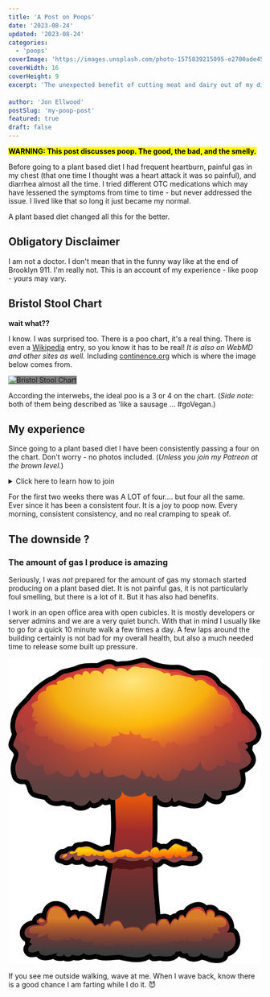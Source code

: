 ```yaml
---
title: 'A Post on Poops'
date: '2023-08-24'
updated: '2023-08-24'
categories:
  - 'poops'
coverImage: 'https://images.unsplash.com/photo-1575839215095-e2700ade45c5?q=80&w=1000&auto=format&fit=crop&ixlib=rb-4.0.3&ixid=M3wxMjA3fDB8MHxzZWFyY2h8M3x8d2Fsa2luZyUyMGludG8lMjB0aGUlMjBsaWdodHxlbnwwfHwwfHx8MA%3D%3D'
coverWidth: 16
coverHeight: 9
excerpt: 'The unexpected benefit of cutting meat and dairy out of my diet on my gut health.'

author: 'Jon Ellwood'
postSlug: 'my-poop-post'
featured: true
draft: false
---
```


**<mark>WARNING: This post discusses poop. The good, the bad, and the smelly.</mark>**

Before going to a plant based diet I had frequent heartburn, painful gas in my chest (that one time I thought was a heart attack it was so painful), and diarrhea almost all the time. I tried different OTC medications which may have lessened the symptoms from time to time - but never addressed the issue. I lived like that so long it just became my normal.

A plant based diet changed all this for the better.

## Obligatory Disclaimer

I am not a doctor. I don't mean that in the funny way like at the end of Brooklyn 911. I'm really not. This is an account of my experience - like poop - yours may vary.

## Bristol Stool Chart

**wait what??**

I know. I was surprised too. There is a poo chart, it's a real thing. There is even a [Wikipedia](https://en.wikipedia.org/wiki/Bristol_stool_scale) entry, so you know it has to be real! _It is also on WebMD and other sites as well._ Including [continence.org](https://www.continence.org.au/bristol-stool-chart) which is where the image below comes from.

<img src="https://www.continence.org.au/sites/default/files/styles/webp/public/images/Bristol_stool_chart_fin.png.webp?itok=Oc27kVNS" alt="Bristol Stool Chart" style="background-color: #808080"/>

According the interwebs, the ideal poo is a 3 or 4 on the chart. (_Side note:_ both of them being described as 'like a sausage ... #goVegan.)

## My experience

Since going to a plant based diet I have been consistently passing a four on the chart. Don't worry - no photos included. (_Unless you join my Patreon at the brown level._)

<details>
<summary>Click here to learn how to join</summary>
<p>OMG I am totally kidding. I have no Patreon, I have no poop photos. Sorry to disappoint.</p>
</details>

For the first two weeks there was A LOT of four.... but four all the same. Ever since it has been a consistent four. It is a joy to poop now. Every morning, consistent consistency, and no real cramping to speak of.

## The downside ?

### The amount of gas I produce is amazing

Seriously, I was _not_ prepared for the amount of gas my stomach started producing on a plant based diet. It is not painful gas, it is not particularly foul smelling, but there is a lot of it. But it has also had benefits.

I work in an open office area with open cubicles. It is mostly developers or server admins and we are a very quiet bunch. With that in mind I usually like to go for a quick 10 minute walk a few times a day. A few laps around the building certainly is not bad for my overall health, but also a much needed time to release some built up pressure.

<img src="/images/nuke.svg" alt="explosion" />

If you see me outside walking, wave at me. When I wave back, know there is a good chance I am farting while I do it. 😈
